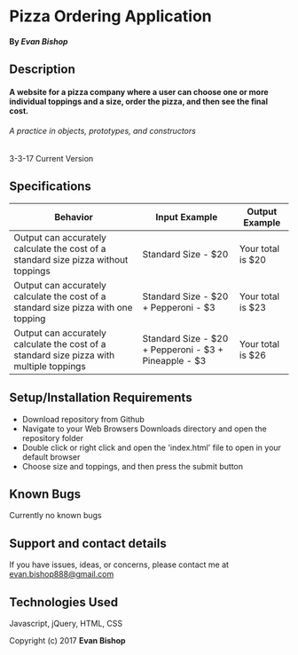 # Pizza Ordering Application

#### By _**Evan Bishop**_

## Description

#### A website for a pizza company where a user can choose one or more individual toppings and a size, order the pizza, and then see the final cost.
###### A practice in objects, prototypes, and constructors
3-3-17 Current Version

## Specifications

| Behavior | Input Example  | Output Example  |
|---|---|---|
| Output can accurately calculate the cost of a standard size pizza without toppings | Standard Size - $20 | Your total is $20 |
| Output can accurately calculate the cost of a standard size pizza with one topping | Standard Size - $20 + Pepperoni - $3 | Your total is $23 |
| Output can accurately calculate the cost of a standard size pizza with multiple toppings | Standard Size - $20 + Pepperoni - $3 + Pineapple - $3 | Your total is $26 |

## Setup/Installation Requirements

* Download repository from Github
* Navigate to your Web Browsers Downloads directory and open the repository folder
* Double click or right click and open the 'index.html' file to open in your default browser
* Choose size and toppings, and then press the submit button

## Known Bugs
Currently no known bugs

## Support and contact details

If you have issues, ideas, or concerns, please contact me at evan.bishop888@gmail.com

## Technologies Used

Javascript, jQuery, HTML, CSS


Copyright (c) 2017 **Evan Bishop**

